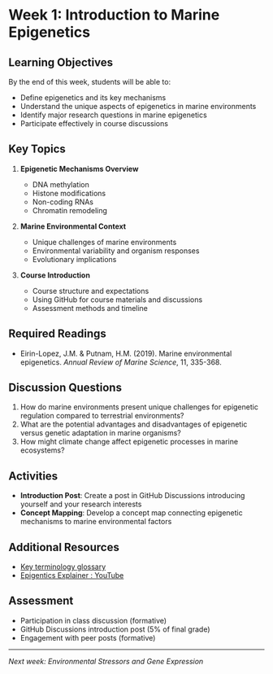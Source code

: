# Week 1: Introduction to Marine Epigenetics

## Learning Objectives
By the end of this week, students will be able to:
- Define epigenetics and its key mechanisms
- Understand the unique aspects of epigenetics in marine environments
- Identify major research questions in marine epigenetics
- Participate effectively in course discussions

## Key Topics
1. **Epigenetic Mechanisms Overview**
   - DNA methylation
   - Histone modifications
   - Non-coding RNAs
   - Chromatin remodeling

2. **Marine Environmental Context**
   - Unique challenges of marine environments
   - Environmental variability and organism responses
   - Evolutionary implications

3. **Course Introduction**
   - Course structure and expectations
   - Using GitHub for course materials and discussions
   - Assessment methods and timeline

## Required Readings
- Eirin-Lopez, J.M. & Putnam, H.M. (2019). Marine environmental epigenetics. *Annual Review of Marine Science*, 11, 335-368.

## Discussion Questions
1. How do marine environments present unique challenges for epigenetic regulation compared to terrestrial environments?
2. What are the potential advantages and disadvantages of epigenetic versus genetic adaptation in marine organisms?
3. How might climate change affect epigenetic processes in marine ecosystems?

## Activities
- **Introduction Post**: Create a post in GitHub Discussions introducing yourself and your research interests
- **Concept Mapping**: Develop a concept map connecting epigenetic mechanisms to marine environmental factors

## Additional Resources
- [Key terminology glossary](glossary.md)
- [Epigentics Explainer : YouTube](https://www.youtube.com/embed/MD3Fc0XOjWk)

## Assessment
- Participation in class discussion (formative)
- GitHub Discussions introduction post (5% of final grade)
- Engagement with peer posts (formative)

---
*Next week: Environmental Stressors and Gene Expression*